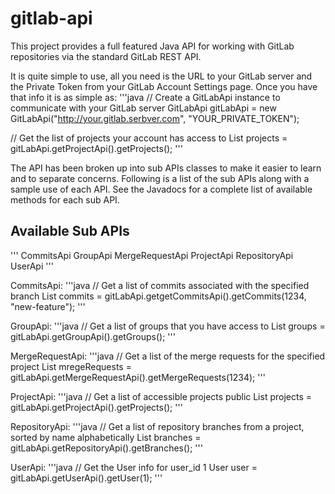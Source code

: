 gitlab-api
==========

This project provides a full featured Java API for working with GitLab repositories via the standard GitLab REST API.

It is quite simple to use, all you need is the URL to your GitLab server and the Private Token from your GitLab Account Settings page.  Once you have that info it is as simple as:
'''java
// Create a GitLabApi instance to communicate with your GitLab server
GitLabApi gitLabApi = new GitLabApi("http://your.gitlab.serbver.com", "YOUR_PRIVATE_TOKEN");

// Get the list of projects your account has access to
List<Project> projects = gitLabApi.getProjectApi().getProjects();
'''

The API has been broken up into sub APIs classes to make it easier to learn and to separate concerns.  Following is a list of the sub APIs along with a sample use of each API.  See the Javadocs for a complete list of available methods for each sub API.

Available Sub APIs
------------------
'''
CommitsApi
GroupApi
MergeRequestApi
ProjectApi
RepositoryApi
UserApi
'''

CommitsApi:
'''java
// Get a list of commits associated with the specified branch
List<Commit> commits = gitLabApi.getgetCommitsApi().getCommits(1234, "new-feature");
'''

GroupApi:
'''java
// Get a list of groups that you have access to
List<Group> groups = gitLabApi.getGroupApi().getGroups();
'''

MergeRequestApi:
'''java
// Get a list of the merge requests for the specified project
 List<MergeRequest> mregeRequests = gitLabApi.getMergeRequestApi().getMergeRequests(1234);
'''

ProjectApi:
'''java
// Get a list of accessible projects 
public List<Project> projects = gitLabApi.getProjectApi().getProjects();
'''

RepositoryApi:
'''java
// Get a list of repository branches from a project, sorted by name alphabetically
List<Branch> branches = gitLabApi.getRepositoryApi().getBranches();
'''

UserApi:
'''java
// Get the User info for user_id 1
User user = gitLabApi.getUserApi().getUser(1);
'''
